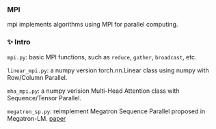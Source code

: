 
### MPI

mpi implements algorithms using MPI for parallel computing.

### ✨ Intro

`mpi.py`: basic MPI functions, such as `reduce`, `gather`, `broadcast`, etc.

`linear_mpi.py`: a numpy version torch.nn.Linear class using numpy with Row/Column Parallel.

`mha_mpi.py`: a numpy verision Multi-Head Attention class with Sequence/Tensor Parallel.

`megatron_sp.py`: reimplement Megatron Sequence Parallel proposed in Megatron-LM. [paper](https://arxiv.org/pdf/2205.05198)

